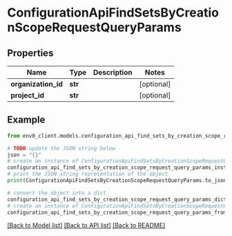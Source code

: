 # ConfigurationApiFindSetsByCreationScopeRequestQueryParams


## Properties

Name | Type | Description | Notes
------------ | ------------- | ------------- | -------------
**organization_id** | **str** |  | [optional] 
**project_id** | **str** |  | [optional] 

## Example

```python
from env0_client.models.configuration_api_find_sets_by_creation_scope_request_query_params import ConfigurationApiFindSetsByCreationScopeRequestQueryParams

# TODO update the JSON string below
json = "{}"
# create an instance of ConfigurationApiFindSetsByCreationScopeRequestQueryParams from a JSON string
configuration_api_find_sets_by_creation_scope_request_query_params_instance = ConfigurationApiFindSetsByCreationScopeRequestQueryParams.from_json(json)
# print the JSON string representation of the object
print(ConfigurationApiFindSetsByCreationScopeRequestQueryParams.to_json())

# convert the object into a dict
configuration_api_find_sets_by_creation_scope_request_query_params_dict = configuration_api_find_sets_by_creation_scope_request_query_params_instance.to_dict()
# create an instance of ConfigurationApiFindSetsByCreationScopeRequestQueryParams from a dict
configuration_api_find_sets_by_creation_scope_request_query_params_from_dict = ConfigurationApiFindSetsByCreationScopeRequestQueryParams.from_dict(configuration_api_find_sets_by_creation_scope_request_query_params_dict)
```
[[Back to Model list]](../README.md#documentation-for-models) [[Back to API list]](../README.md#documentation-for-api-endpoints) [[Back to README]](../README.md)


